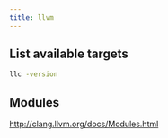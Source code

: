 ```yaml
---
title: llvm
---
```


## List available targets

```bash
llc -version
```

## Modules

<http://clang.llvm.org/docs/Modules.html>

